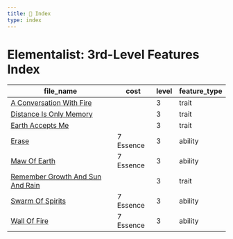 ```yaml
---
title: 📑 Index
type: index
---
```


# Elementalist: 3rd-Level Features Index

| file_name                                                                      | cost      | level | feature_type |
| ------------------------------------------------------------------------------ | --------- | ----- | ------------ |
| [A Conversation With Fire](A%20Conversation%20With%20Fire)                     |           | 3     | trait        |
| [Distance Is Only Memory](Distance%20Is%20Only%20Memory)                       |           | 3     | trait        |
| [Earth Accepts Me](Earth%20Accepts%20Me)                                       |           | 3     | trait        |
| [Erase](Erase)                                                                 | 7 Essence | 3     | ability      |
| [Maw Of Earth](Maw%20Of%20Earth)                                               | 7 Essence | 3     | ability      |
| [Remember Growth And Sun And Rain](Remember%20Growth%20And%20Sun%20And%20Rain) |           | 3     | trait        |
| [Swarm Of Spirits](Swarm%20Of%20Spirits)                                       | 7 Essence | 3     | ability      |
| [Wall Of Fire](Wall%20Of%20Fire)                                               | 7 Essence | 3     | ability      |
